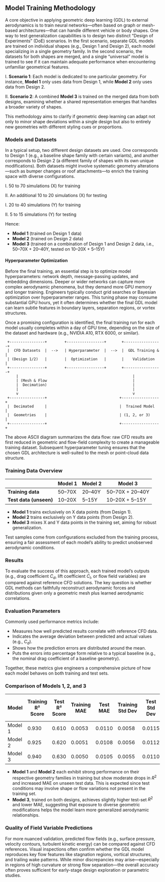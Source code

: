 ## Model Training Methodology  

A core objective in applying geometric deep learning (GDL) to external aerodynamics is to train neural networks—often based on graph or mesh-based architectures—that can handle different vehicle or body shapes. One way to test generalization capabilities is to design two distinct “Design of Experiments” (DoE) scenarios. In the first scenario, separate GDL models are trained on individual shapes (e.g., Design 1 and Design 2), each model specializing in a single geometry family. In the second scenario, the datasets for both shapes are merged, and a single “universal” model is trained to see if it can maintain adequate performance when encountering unfamiliar geometrical features.

I. **Scenario 1**: Each model is dedicated to one particular geometry. For instance, **Model 1** only uses data from Design 1, while **Model 2** only uses data from Design 2.  

II. **Scenario 2**: A combined **Model 3** is trained on the merged data from both designs, examining whether a shared representation emerges that handles a broader variety of shapes.

This methodology aims to clarify if geometric deep learning can adapt not only to minor shape deviations within a single design but also to entirely new geometries with different styling cues or proportions.

### Models and Datasets  

In a typical setup, two different design datasets are used. One corresponds to Design 1 (e.g., a baseline shape family with certain variants), and another corresponds to Design 2 (a different family of shapes with its own unique modifications). Both datasets might involve systematic geometry alterations—such as bumper changes or roof attachments—to enrich the training space with diverse configurations.  


I. 50 to 70 simulations (X) for training  

II. An additional 10 to 20 simulations (X) for testing  


I. 20 to 40 simulations (Y) for training  

II. 5 to 15 simulations (Y) for testing  

Hence:

- **Model 1** (trained on Design 1 data)  
- **Model 2** (trained on Design 2 data)  
- **Model 3** (trained on a combination of Design 1 and Design 2 data, i.e., 50–70X + 20–40Y, tested on 10–20X + 5–15Y)

#### Hyperparameter Optimization  

Before the final training, an essential step is to optimize model hyperparameters: network depth, message-passing updates, and embedding dimensions. Deeper or wider networks can capture more complex aerodynamic phenomena, but they demand more GPU memory and longer training. Engineers typically conduct grid searches or Bayesian optimization over hyperparameter ranges. This tuning phase may consume substantial GPU hours, yet it often determines whether the final GDL model can learn subtle features in boundary layers, separation regions, or vortex structures.

Once a promising configuration is identified, the final training run for each model usually completes within a day of GPU time, depending on the size of the dataset and hardware (e.g., NVIDIA A10, RTX 6000, or similar).

```
 +----------------+        +-----------------+       +-----------------+
 |  CFD Datasets  |  -->   | Hyperparameter  |  -->  |  GDL Training & |
 | (Design 1/2)   |        |  Optimization   |       |    Validation   |
 +----------------+        +-----------------+       +-----------------+
     |                                                    |
     | (Mesh & Flow                                       |
     |  Decimation)                                       |
     |                                                    |
     v                                                    v
 +----------------+                                 +-----------------+
 |  Decimated     |                                 |  Trained Model  |
 |  Geometries    |                                 | (1, 2, or 3)    |
 +----------------+                                 +-----------------+
```

The above ASCII diagram summarizes the data flow: raw CFD results are first reduced in geometric and flow-field complexity to create a manageable training dataset. Subsequent hyperparameter tuning ensures that the chosen GDL architecture is well-suited to the mesh or point-cloud data structure.

### Training Data Overview  

|                  | Model 1              | Model 2              | Model 3                      |
|------------------|----------------------|----------------------|------------------------------|
| **Training data**    | 50–70X              | 20–40Y              | 50–70X + 20–40Y              |
| **Test data (unseen)** | 10–20X              | 5–15Y               | 10–20X + 5–15Y               |

- **Model 1** trains exclusively on X data points (from Design 1).  
- **Model 2** trains exclusively on Y data points (from Design 2).  
- **Model 3** mixes X and Y data points in the training set, aiming for robust generalization.

Test samples come from configurations excluded from the training process, ensuring a fair assessment of each model’s ability to predict unobserved aerodynamic conditions.

### Results  

To evaluate the success of this approach, each trained model’s outputs (e.g., drag coefficient $C_d$, lift coefficient $C_l$, or flow field variables) are compared against reference CFD solutions. The key question is whether GDL methods can faithfully reconstruct aerodynamic forces and distributions given only a geometric mesh plus learned aerodynamic correlations.

### Evaluation Parameters  

Commonly used performance metrics include:

- Measures how well predicted results correlate with reference CFD data.
- Indicates the average deviation between predicted and actual values (e.g., $C_d$).
- Shows how the prediction errors are distributed around the mean.
- Puts the errors into percentage form relative to a typical baseline (e.g., the nominal drag coefficient of a baseline geometry).

Together, these metrics give engineers a comprehensive picture of how each model behaves on both training and test sets.

### Comparison of Models 1, 2, and 3  

| Model     | Training R² Score | Test R² Score | Training MAE | Test MAE | Training Std Dev | Test Std Dev | Training Relative MAE (%) | Test Relative MAE (%) |
|-----------|--------------------|---------------|--------------|----------|------------------|--------------|---------------------------|------------------------|
| Model 1   | 0.930             | 0.610         | 0.0053       | 0.0110   | 0.0058           | 0.0115       | 2.5                       | 4.8                    |
| Model 2   | 0.925             | 0.620         | 0.0051       | 0.0108   | 0.0056           | 0.0112       | 2.4                       | 4.7                    |
| Model 3   | 0.940             | 0.630         | 0.0050       | 0.0105   | 0.0055           | 0.0110       | 2.3                       | 4.5                    |

- **Model 1** and **Model 2** each exhibit strong performance on their respective geometry families in training but show moderate drops in $R^2$ and increased MAE on unseen test data. This is expected since test conditions may involve shape or flow variations not present in the training set.  
- **Model 3**, trained on both designs, achieves slightly higher test-set $R^2$ and lower MAE, suggesting that exposure to diverse geometric modifications helps the model learn more generalized aerodynamic relationships.

### Quality of Field Variable Predictions  

For more nuanced validation, predicted flow fields (e.g., surface pressure, velocity contours, turbulent kinetic energy) can be compared against CFD references. Visual inspections often confirm whether the GDL model reproduces key flow features like stagnation regions, vortical structures, and trailing wake patterns. While minor discrepancies may arise—especially in regions of high curvature or strong flow separation—the overall accuracy often proves sufficient for early-stage design exploration or parametric studies.
